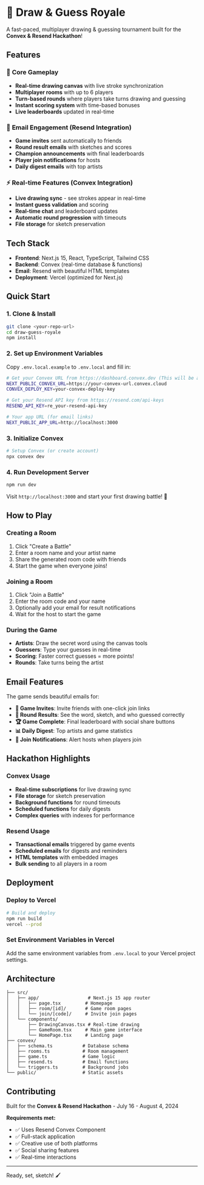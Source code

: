 # 🎨 Draw & Guess Royale

A fast-paced, multiplayer drawing & guessing tournament built for the **Convex & Resend Hackathon**! 

## Features

### 🚀 **Core Gameplay**
- **Real-time drawing canvas** with live stroke synchronization
- **Multiplayer rooms** with up to 6 players
- **Turn-based rounds** where players take turns drawing and guessing
- **Instant scoring system** with time-based bonuses
- **Live leaderboards** updated in real-time

### 📧 **Email Engagement (Resend Integration)**
- **Game invites** sent automatically to friends
- **Round result emails** with sketches and scores
- **Champion announcements** with final leaderboards
- **Player join notifications** for hosts
- **Daily digest emails** with top artists

### ⚡ **Real-time Features (Convex Integration)**
- **Live drawing sync** - see strokes appear in real-time
- **Instant guess validation** and scoring
- **Real-time chat** and leaderboard updates
- **Automatic round progression** with timeouts
- **File storage** for sketch preservation

## Tech Stack

- **Frontend**: Next.js 15, React, TypeScript, Tailwind CSS
- **Backend**: Convex (real-time database & functions)
- **Email**: Resend with beautiful HTML templates
- **Deployment**: Vercel (optimized for Next.js)

## Quick Start

### 1. **Clone & Install**
```bash
git clone <your-repo-url>
cd draw-guess-royale
npm install
```

### 2. **Set up Environment Variables**
Copy `.env.local.example` to `.env.local` and fill in:

```bash
# Get your Convex URL from https://dashboard.convex.dev (This will be automatic if you use convex dev bash)
NEXT_PUBLIC_CONVEX_URL=https://your-convex-url.convex.cloud
CONVEX_DEPLOY_KEY=your-convex-deploy-key

# Get your Resend API key from https://resend.com/api-keys
RESEND_API_KEY=re_your-resend-api-key

# Your app URL (for email links)
NEXT_PUBLIC_APP_URL=http://localhost:3000
```

### 3. **Initialize Convex**
```bash
# Setup Convex (or create account)
npx convex dev
```

### 4. **Run Development Server**
```bash
npm run dev
```

Visit `http://localhost:3000` and start your first drawing battle! 🎨

## How to Play

### **Creating a Room**
1. Click "Create a Battle" 
2. Enter a room name and your artist name
3. Share the generated room code with friends
4. Start the game when everyone joins!

### **Joining a Room**  
1. Click "Join a Battle"
2. Enter the room code and your name
3. Optionally add your email for result notifications
4. Wait for the host to start the game

### **During the Game**
- **Artists**: Draw the secret word using the canvas tools
- **Guessers**: Type your guesses in real-time
- **Scoring**: Faster correct guesses = more points!
- **Rounds**: Take turns being the artist

## Email Features

The game sends beautiful emails for:

- **🎨 Game Invites**: Invite friends with one-click join links
- **🎯 Round Results**: See the word, sketch, and who guessed correctly  
- **🏆 Game Complete**: Final leaderboard with social share buttons
- **📊 Daily Digest**: Top artists and game statistics
- **🎉 Join Notifications**: Alert hosts when players join

## Hackathon Highlights

### **Convex Usage**
- **Real-time subscriptions** for live drawing sync
- **File storage** for sketch preservation  
- **Background functions** for round timeouts
- **Scheduled functions** for daily digests
- **Complex queries** with indexes for performance

### **Resend Usage**
- **Transactional emails** triggered by game events
- **Scheduled emails** for digests and reminders
- **HTML templates** with embedded images
- **Bulk sending** to all players in a room

## Deployment

### **Deploy to Vercel**
```bash
# Build and deploy
npm run build
vercel --prod
```

### **Set Environment Variables in Vercel**
Add the same environment variables from `.env.local` to your Vercel project settings.

## Architecture

```
├── src/
│   ├── app/                  # Next.js 15 app router
│   │   ├── page.tsx         # Homepage
│   │   ├── room/[id]/       # Game room pages
│   │   └── join/[code]/     # Invite join pages
│   └── components/
│       ├── DrawingCanvas.tsx # Real-time drawing
│       ├── GameRoom.tsx     # Main game interface
│       └── HomePage.tsx     # Landing page
├── convex/
│   ├── schema.ts           # Database schema
│   ├── rooms.ts            # Room management
│   ├── game.ts             # Game logic  
│   ├── resend.ts           # Email functions
│   └── triggers.ts         # Background jobs
└── public/                 # Static assets
```

## Contributing

Built for the **Convex & Resend Hackathon** - July 16 - August 4, 2024

**Requirements met:**
- ✅ Uses Resend Convex Component
- ✅ Full-stack application
- ✅ Creative use of both platforms
- ✅ Social sharing features
- ✅ Real-time interactions

---


Ready, set, sketch! 🖌️
